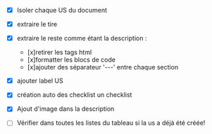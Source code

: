 
- [x] Isoler chaque US du document
- [x] extraire le tire
- [x] extraire le reste comme étant la description :
  - [x]retirer les tags html
  - [x]formatter les blocs de code
  - [x]ajouter des séparateur '---' entre chaque section

- [x] ajouter label US 
- [x] création auto des checklist un checklist 
- [X] Ajout d'image dans la description

- [ ] Vérifier dans toutes les listes du tableau si la us a déjà été créée! 
